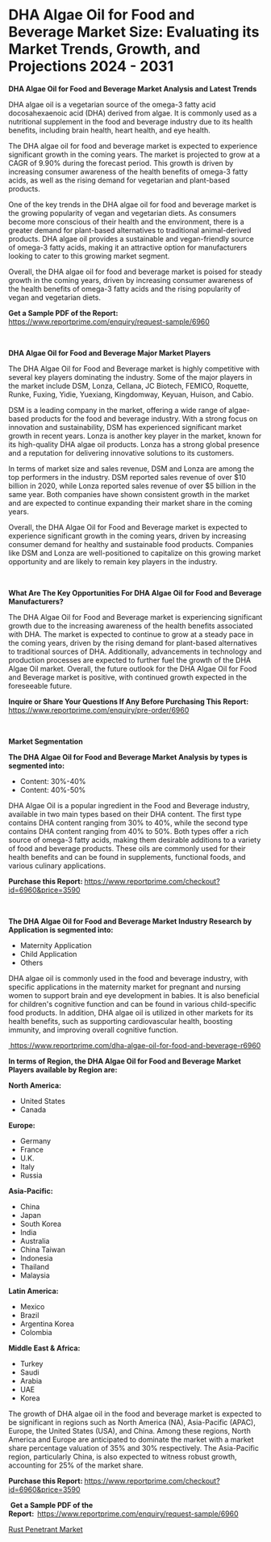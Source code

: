 <p><h1>DHA Algae Oil for Food and Beverage Market Size: Evaluating its Market Trends, Growth, and Projections 2024 - 2031</h1></p><p><strong>DHA Algae Oil for Food and Beverage Market Analysis and Latest Trends</strong></p>
<p><p>DHA algae oil is a vegetarian source of the omega-3 fatty acid docosahexaenoic acid (DHA) derived from algae. It is commonly used as a nutritional supplement in the food and beverage industry due to its health benefits, including brain health, heart health, and eye health.</p><p>The DHA algae oil for food and beverage market is expected to experience significant growth in the coming years. The market is projected to grow at a CAGR of 9.90% during the forecast period. This growth is driven by increasing consumer awareness of the health benefits of omega-3 fatty acids, as well as the rising demand for vegetarian and plant-based products.</p><p>One of the key trends in the DHA algae oil for food and beverage market is the growing popularity of vegan and vegetarian diets. As consumers become more conscious of their health and the environment, there is a greater demand for plant-based alternatives to traditional animal-derived products. DHA algae oil provides a sustainable and vegan-friendly source of omega-3 fatty acids, making it an attractive option for manufacturers looking to cater to this growing market segment.</p><p>Overall, the DHA algae oil for food and beverage market is poised for steady growth in the coming years, driven by increasing consumer awareness of the health benefits of omega-3 fatty acids and the rising popularity of vegan and vegetarian diets.</p></p>
<p><strong>Get a Sample PDF of the Report:&nbsp;</strong> <a href="https://www.reportprime.com/enquiry/request-sample/6960">https://www.reportprime.com/enquiry/request-sample/6960</a></p>
<p>&nbsp;</p>
<p><strong>DHA Algae Oil for Food and Beverage Major Market Players</strong></p>
<p><p>The DHA Algae Oil for Food and Beverage market is highly competitive with several key players dominating the industry. Some of the major players in the market include DSM, Lonza, Cellana, JC Biotech, FEMICO, Roquette, Runke, Fuxing, Yidie, Yuexiang, Kingdomway, Keyuan, Huison, and Cabio.</p><p>DSM is a leading company in the market, offering a wide range of algae-based products for the food and beverage industry. With a strong focus on innovation and sustainability, DSM has experienced significant market growth in recent years. Lonza is another key player in the market, known for its high-quality DHA algae oil products. Lonza has a strong global presence and a reputation for delivering innovative solutions to its customers.</p><p>In terms of market size and sales revenue, DSM and Lonza are among the top performers in the industry. DSM reported sales revenue of over $10 billion in 2020, while Lonza reported sales revenue of over $5 billion in the same year. Both companies have shown consistent growth in the market and are expected to continue expanding their market share in the coming years.</p><p>Overall, the DHA Algae Oil for Food and Beverage market is expected to experience significant growth in the coming years, driven by increasing consumer demand for healthy and sustainable food products. Companies like DSM and Lonza are well-positioned to capitalize on this growing market opportunity and are likely to remain key players in the industry.</p></p>
<p>&nbsp;</p>
<p><strong>What Are The Key Opportunities For DHA Algae Oil for Food and Beverage Manufacturers?</strong></p>
<p><p>The DHA Algae Oil for Food and Beverage market is experiencing significant growth due to the increasing awareness of the health benefits associated with DHA. The market is expected to continue to grow at a steady pace in the coming years, driven by the rising demand for plant-based alternatives to traditional sources of DHA. Additionally, advancements in technology and production processes are expected to further fuel the growth of the DHA Algae Oil market. Overall, the future outlook for the DHA Algae Oil for Food and Beverage market is positive, with continued growth expected in the foreseeable future.</p></p>
<p><strong>Inquire or Share Your Questions If Any Before Purchasing This Report:</strong> <a href="https://www.reportprime.com/enquiry/pre-order/6960">https://www.reportprime.com/enquiry/pre-order/6960</a></p>
<p>&nbsp;</p>
<p><strong>Market Segmentation</strong></p>
<p><strong>The DHA Algae Oil for Food and Beverage Market Analysis by types is segmented into:</strong></p>
<p><ul><li>Content: 30%-40%</li><li>Content: 40%-50%</li></ul></p>
<p><p>DHA Algae Oil is a popular ingredient in the Food and Beverage industry, available in two main types based on their DHA content. The first type contains DHA content ranging from 30% to 40%, while the second type contains DHA content ranging from 40% to 50%. Both types offer a rich source of omega-3 fatty acids, making them desirable additions to a variety of food and beverage products. These oils are commonly used for their health benefits and can be found in supplements, functional foods, and various culinary applications.</p></p>
<p><strong>Purchase this Report:&nbsp;</strong><a href="https://www.reportprime.com/checkout?id=6960&price=3590">https://www.reportprime.com/checkout?id=6960&price=3590</a></p>
<p>&nbsp;</p>
<p><strong>The DHA Algae Oil for Food and Beverage Market Industry Research by Application is segmented into:</strong></p>
<p><ul><li>Maternity Application</li><li>Child Application</li><li>Others</li></ul></p>
<p><p>DHA algae oil is commonly used in the food and beverage industry, with specific applications in the maternity market for pregnant and nursing women to support brain and eye development in babies. It is also beneficial for children's cognitive function and can be found in various child-specific food products. In addition, DHA algae oil is utilized in other markets for its health benefits, such as supporting cardiovascular health, boosting immunity, and improving overall cognitive function.</p></p>
<p><a href="https://www.reportprime.com/dha-algae-oil-for-food-and-beverage-r6960">&nbsp;https://www.reportprime.com/dha-algae-oil-for-food-and-beverage-r6960</a></p>
<p><strong>In terms of Region, the DHA Algae Oil for Food and Beverage Market Players available by Region are:</strong></p>
<p>
    <p> <strong> North America: </strong>
        <ul>
            <li>United States</li>
            <li>Canada</li>
        </ul>
        </p> 
    <p> <strong> Europe: </strong>
        <ul>
            <li>Germany</li>
            <li>France</li>
            <li>U.K.</li>
            <li>Italy</li>
            <li>Russia</li>
        </ul>
        </p> 
    <p> <strong> Asia-Pacific: </strong>
        <ul>
            <li>China</li>
            <li>Japan</li>
            <li>South Korea</li>
            <li>India</li>
            <li>Australia</li>
            <li>China Taiwan</li>
            <li>Indonesia</li>
            <li>Thailand</li>
            <li>Malaysia</li>
        </ul>
        </p> 
    <p> <strong> Latin America: </strong>
        <ul>
            <li>Mexico</li>
            <li>Brazil</li>
            <li>Argentina Korea</li>
            <li>Colombia</li>
        </ul>
        </p> 
    <p> <strong> Middle East & Africa: </strong>
        <ul>
            <li>Turkey</li>
            <li>Saudi</li>
            <li>Arabia</li>
            <li>UAE</li>
            <li>Korea</li>
        </ul>
    </p>
    </p>
<p><p>The growth of DHA algae oil in the food and beverage market is expected to be significant in regions such as North America (NA), Asia-Pacific (APAC), Europe, the United States (USA), and China. Among these regions, North America and Europe are anticipated to dominate the market with a market share percentage valuation of 35% and 30% respectively. The Asia-Pacific region, particularly China, is also expected to witness robust growth, accounting for 25% of the market share.</p></p>
<p><strong>Purchase this Report: </strong><a href="https://www.reportprime.com/checkout?id=6960&price=3590">https://www.reportprime.com/checkout?id=6960&price=3590</a></p>
<p>&nbsp;<strong>Get a Sample PDF of the Report:&nbsp;&nbsp;</strong><a href="https://www.reportprime.com/enquiry/request-sample/6960">https://www.reportprime.com/enquiry/request-sample/6960</a></p>
<p><strong></strong></p>
<p><p><a href="https://frill-swim-3cd.notion.site/Rust-Penetrant-Market-Size-Growth-and-Forecast-from-2024-2031-26dc4bfc9faa4cac87f28099eda6799e">Rust Penetrant Market</a></p></p>